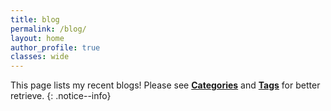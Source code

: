 ```yaml
---
title: blog
permalink: /blog/
layout: home
author_profile: true
classes: wide
---
```


This page lists my recent blogs! Please see [**Categories**](/blog/categories) and [**Tags**](/blog/tags) for better retrieve.
{: .notice--info}